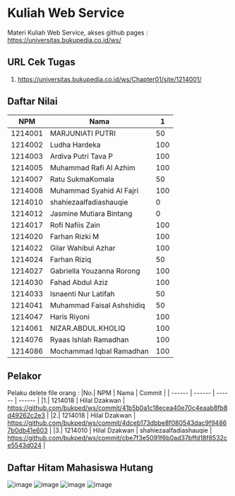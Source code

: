 # Kuliah Web Service
Materi Kuliah Web Service, akses github pages : https://universitas.bukupedia.co.id/ws/

## URL Cek Tugas

1. https://universitas.bukupedia.co.id/ws/Chapter01/site/1214001/

## Daftar Nilai 

| NPM      | Nama | 1 |
| ----------- | ----------- | ----------- |
| 1214001      | MARJUNIATI PUTRI | 50 |
| 1214002   | Ludha Hardeka | 100 |
| 1214003   | Ardiva Putri Tava P | 100 |
| 1214005   | Muhammad Rafi Al Azhim | 100 |
| 1214007   | Ratu SukmaKomala | 50 |
| 1214008   | Muhammad Syahid Al Fajri | 100 |
| 1214010   | shahiezaalfadiashauqie | 0 |
| 1214012   | Jasmine Mutiara Bintang | 0 |
| 1214017   | Rofi Nafiis Zain | 100 |
| 1214020   | Farhan Rizki M | 100 |
| 1214022   | Gilar Wahibul Azhar | 100 |
| 1214024   | Farhan Riziq | 50 |
| 1214027   | Gabriella Youzanna Rorong | 100 |
| 1214030   | Fahad Abdul Aziz | 100 |
| 1214033   | Isnaenti Nur Latifah | 50 |
| 1214041   | Muhammad Faisal Ashshidiq | 50 |
| 1214047   | Haris Riyoni | 100 |
| 1214061   | NIZAR.ABDUL.KHOLIQ | 100 |
| 1214076   | Ryaas Ishlah Ramadhan | 100 |
| 1214086   | Mochammad Iqbal Ramadhan | 100 |

## Pelakor

Pelaku delete file orang :
|No.| NPM      | Nama | Commit |
| ------ | ------ | ------ | ------ |
|1.| 1214018 | Hilal Dzakwan | https://github.com/bukped/ws/commit/41b5b0a1c18ecea40e70c4eaab8fb8d49262c2e3 |
|2.| 1214018 | Hilal Dzakwan | https://github.com/bukped/ws/commit/4dceb173dbbe8f080543dac9f94867b0db41e603 |
|3.| 1214010 | Hilal Dzakwan | shahiezaalfadiashauqie | https://github.com/bukped/ws/commit/cbe7f3e5091f6b0ad37bffd18f8532ce5543d024 |

## Daftar Hitam Mahasiswa Hutang

![image](https://user-images.githubusercontent.com/11188109/220054134-7d78b3d4-e7b5-4eec-a3c7-271853d1319d.png)
![image](https://user-images.githubusercontent.com/11188109/220054249-df192e53-a58a-4e35-8a77-3ec8dddb12f5.png)
![image](https://user-images.githubusercontent.com/11188109/220054328-5b9c4e8b-5a64-483c-9f53-66325c568c47.png)
![image](https://user-images.githubusercontent.com/11188109/220054380-de60fe89-0460-4981-b134-6c5a922975b1.png)



